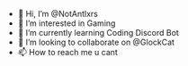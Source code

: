 - 👋 Hi, I’m @NotAntlxrs
- 👀 I’m interested in Gaming
- 🌱 I’m currently learning Coding Discord Bot
- 💞️ I’m looking to collaborate on @GlockCat
- 📫 How to reach me u cant

<!---
NotAntlxrs/NotAntlxrs is a ✨ special ✨ repository because its `README.md` (this file) appears on your GitHub profile.
You can click the Preview link to take a look at your changes.
--->
